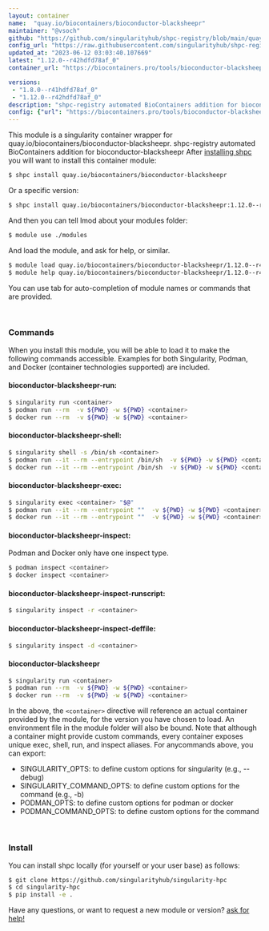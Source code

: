 ```yaml
---
layout: container
name:  "quay.io/biocontainers/bioconductor-blacksheepr"
maintainer: "@vsoch"
github: "https://github.com/singularityhub/shpc-registry/blob/main/quay.io/biocontainers/bioconductor-blacksheepr/container.yaml"
config_url: "https://raw.githubusercontent.com/singularityhub/shpc-registry/main/quay.io/biocontainers/bioconductor-blacksheepr/container.yaml"
updated_at: "2023-06-12 03:03:40.107669"
latest: "1.12.0--r42hdfd78af_0"
container_url: "https://biocontainers.pro/tools/bioconductor-blacksheepr"

versions:
 - "1.8.0--r41hdfd78af_0"
 - "1.12.0--r42hdfd78af_0"
description: "shpc-registry automated BioContainers addition for bioconductor-blacksheepr"
config: {"url": "https://biocontainers.pro/tools/bioconductor-blacksheepr", "maintainer": "@vsoch", "description": "shpc-registry automated BioContainers addition for bioconductor-blacksheepr", "latest": {"1.12.0--r42hdfd78af_0": "sha256:433eff93da9922b1c567b022bcf69ebf7934c7ac305ffd80dd5e676da210c91f"}, "tags": {"1.8.0--r41hdfd78af_0": "sha256:6dc20ff38ee83a99645bbc321f94a8fd5eab7cac65dc602896c7146f846ea2f0", "1.12.0--r42hdfd78af_0": "sha256:433eff93da9922b1c567b022bcf69ebf7934c7ac305ffd80dd5e676da210c91f"}, "docker": "quay.io/biocontainers/bioconductor-blacksheepr"}
---
```


This module is a singularity container wrapper for quay.io/biocontainers/bioconductor-blacksheepr.
shpc-registry automated BioContainers addition for bioconductor-blacksheepr
After [installing shpc](#install) you will want to install this container module:


```bash
$ shpc install quay.io/biocontainers/bioconductor-blacksheepr
```

Or a specific version:

```bash
$ shpc install quay.io/biocontainers/bioconductor-blacksheepr:1.12.0--r42hdfd78af_0
```

And then you can tell lmod about your modules folder:

```bash
$ module use ./modules
```

And load the module, and ask for help, or similar.

```bash
$ module load quay.io/biocontainers/bioconductor-blacksheepr/1.12.0--r42hdfd78af_0
$ module help quay.io/biocontainers/bioconductor-blacksheepr/1.12.0--r42hdfd78af_0
```

You can use tab for auto-completion of module names or commands that are provided.

<br>

### Commands

When you install this module, you will be able to load it to make the following commands accessible.
Examples for both Singularity, Podman, and Docker (container technologies supported) are included.

#### bioconductor-blacksheepr-run:

```bash
$ singularity run <container>
$ podman run --rm  -v ${PWD} -w ${PWD} <container>
$ docker run --rm  -v ${PWD} -w ${PWD} <container>
```

#### bioconductor-blacksheepr-shell:

```bash
$ singularity shell -s /bin/sh <container>
$ podman run --it --rm --entrypoint /bin/sh  -v ${PWD} -w ${PWD} <container>
$ docker run --it --rm --entrypoint /bin/sh  -v ${PWD} -w ${PWD} <container>
```

#### bioconductor-blacksheepr-exec:

```bash
$ singularity exec <container> "$@"
$ podman run --it --rm --entrypoint ""  -v ${PWD} -w ${PWD} <container> "$@"
$ docker run --it --rm --entrypoint ""  -v ${PWD} -w ${PWD} <container> "$@"
```

#### bioconductor-blacksheepr-inspect:

Podman and Docker only have one inspect type.

```bash
$ podman inspect <container>
$ docker inspect <container>
```

#### bioconductor-blacksheepr-inspect-runscript:

```bash
$ singularity inspect -r <container>
```

#### bioconductor-blacksheepr-inspect-deffile:

```bash
$ singularity inspect -d <container>
```



#### bioconductor-blacksheepr

```bash
$ singularity run <container>
$ podman run --rm  -v ${PWD} -w ${PWD} <container>
$ docker run --rm  -v ${PWD} -w ${PWD} <container>
```


In the above, the `<container>` directive will reference an actual container provided
by the module, for the version you have chosen to load. An environment file in the
module folder will also be bound. Note that although a container
might provide custom commands, every container exposes unique exec, shell, run, and
inspect aliases. For anycommands above, you can export:

 - SINGULARITY_OPTS: to define custom options for singularity (e.g., --debug)
 - SINGULARITY_COMMAND_OPTS: to define custom options for the command (e.g., -b)
 - PODMAN_OPTS: to define custom options for podman or docker
 - PODMAN_COMMAND_OPTS: to define custom options for the command

<br>

### Install

You can install shpc locally (for yourself or your user base) as follows:

```bash
$ git clone https://github.com/singularityhub/singularity-hpc
$ cd singularity-hpc
$ pip install -e .
```

Have any questions, or want to request a new module or version? [ask for help!](https://github.com/singularityhub/singularity-hpc/issues)